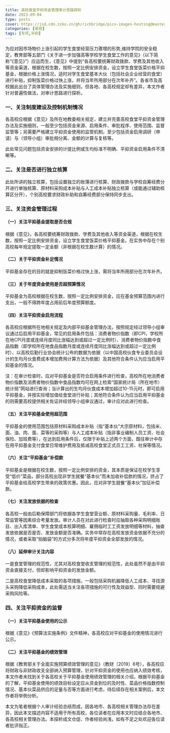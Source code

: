 ```yaml
---
title: 高校食堂平抑资金管理审计思路探析
date: 2023-09-04
type: posts
cover: https://jsd.cdn.zzko.cn/gh/richbridge/picx-images-hosting@master/thumbnail/审技.jpg
categories: [审技]
tags: [专项,平抑]
---
```

为应对因市场物价上涨引起的学生食堂经营压力骤增的形势,维持学院的安全稳定，教育部等五部门《关于进一步加强高等学校学生食堂工作的意见》（以下简称“《意见》”）应运而生，《意见》中提到“各高校要统筹财政拨款、学费及其他收入等资金渠道，根据在校生数，按照一定比例安排资金，设立学生食堂饭菜价格平抑基金，根据价格上涨情况，适时对学生食堂基本大伙（包括社会企业经营的食堂）进行补贴，抑制饭菜价格过快上涨，并将当年所用部分在次年补齐”。各省市及高校据此出台了具体管理办法及实施细则，但各地、各高校规定却有差异，本文作者针对普遍性做法，对审计思路进行探析。

### 一、关注制度建设及控制机制情况

各高校应根据《意见》及所在地教委相关规定，建立并完善高校食堂平抑资金管理办法及实施细则，一般至少包括资金来源、启用条件、审批程序、使用范围、监督监管等；另需要严格建立平抑资金使用的监管机制，至少包括资金启用调研（申请）与（领导小组）审批相分离、金额的计算与复核等。

此处常见问题包括资金安排的计提比例或生均标准不明确、平抑资金启用条件不清晰等。

### 二、关注是否进行独立核算

此处所讲的独立核算，包括设置独立的账簿进行核算、财政拨款与学校自筹经费分开进行单独核算、原材料采购成本补贴与人工成本补贴独立核算（或能通过辅助核算区分开），个别高校要求财政补助和自筹经费部分保持同步支出。

### 三、关注资金管理过程

#### （一）关注平抑基金提取是否合规

根据《意见》，各高校要统筹财政拨款、学费及其他收入等资金渠道，根据在校生数，按照一定比例安排资金，设立学生食堂饭菜价格平抑基金。在实务中存在个别高校每年规定提取一定金额（非根据在校生数计算）的情况。

#### （二）关于平抑资金补足情况

平抑基金存在的目的就是抑制饭菜价格过快上涨，需将当年所用部分在次年补齐。

#### （三）关于年度资金使用是否超预算情况

平抑基金为高校根据在校生数，按照一定比例安排资金，应在基金预算范围内进行支出，一般不得跨年度占用前后年度预算额度。

#### （四）关注平抑资金启用流程

各高校应根据所在地相关规定及内部平抑基金管理办法，按照规定经过领导小组审议通过后启用平抑基金，常见的启用条件包括：消费者物价指数（即CPI，学校所在地CPI月度或连续月度同比涨幅达到或超过一定比例时）、消费者物价指数中食品指数（即学校所在地食品指数月度或连续月度同比涨幅达到或超过一定比例时）、以高校后勤行业协会统计公布的数据为依据（以中国高校伙食专业委员会设计的生均月伙食费成本增加费用计算方法为依据）及其他符合条件认为应当启用平抑基金的情况。

注：在审计检查时，应对平抑基金是否符合启用条件进行检查，高校所在地消费者物价指数及消费者物价指数中食品指数均可在网上检索“国家统计局（所在地市）统计局”网站进行查询；当计算出的生均月伙食成本增加超过10-15元时，即可启用平抑基金，并按实际增加值给食堂进行补贴；其他符合条件认为应当启用平抑基金的则需要高校提供相关佐证并经领导小组审议通过，审计应对此进行检查。

#### （五）关注平抑基金使用超范围

平抑基金的使用范围包括原材料采购成本补贴（指“基本伙”大宗原材料，包括米、面、油、肉、蛋、菜等的采购等）与人工成本补贴（指非事业编制人员工资、社会保险、加班费等），在达到启用条件后，仅限于补贴上述两个方面，既往审计中存在用平抑基金支付食堂日常维护费用及抵减高校食堂正式员工工资、社保等情况。

#### （六）关注“平抑基金”补偿款

平抑基金是根据在校生数，按照一定比例安排的资金，其本质是保证在校学生享受“低价”菜品，部分高校出现非学生就餐“基本伙”而未加收补偿款的情况，挤占了平抑基金给高校学生带来的政策优惠。因此，应对非学生就餐“基本伙”加征补偿款。

#### （七）关注发放依据的检查

各高校一般由后勒保障部门将依据各学生食堂营业额、原材料采购量、毛利率、日常监管等因素综合考量发放。审计人员在对此进行检查时应抽取各种采购明细账目、出入库清单、学生食堂成本核算明细、雇佣临时工工资发放明细等材料，抽查发放依据是否是否、发放金额是否准确。实务中常存在高校发放资金依据不充分的情况，或者采取“拍脑袋”的方式分多次将年度平抑资金全部发放的情况。

#### （八）延伸审计关注内容

一是食堂管理的规范性，尤其对高校食堂收支管理的规范性，此处虽然不是由平抑资金直接支付，但却影响平抑资金的发放金额。

二是高校食堂降低成本采取的各项措施，一般包括采购机器降低人工成本、寻找源头采购降低采购成本，此处需适当关注各项措施的可行性及效益型、同时需要规避采购风险等。

### 四、关注平抑资金的监督

#### （一）关注平抑基金使用的公示

根据《意见》《预算法实施条例》文件精神，各高校应对平抑基金的使用情况进行公示。

#### （二）关注平抑基金的绩效管理

根据《教育部关于全面实施预算绩效管理的意见》（教财〔2019〕6号），各高校应将财政与非财政收支全部纳入预算管理，针对平抑资金的使用也应纳入绩效考核，本文作者未找到关于各高校关于平抑基金使用绩效管理的相关介绍，根据平抑基金的了解，平抑基金使用的绩效目标设定应从资金到位的及时性、菜品价格指数控制情况、基本伙菜品供应的足量与否等方面进行考虑，待后续存在相关案例后，本文作者将举例分析。

本文为笔者根据个人审计经验总结而成，因各地市、各高校相关管理办法存在差异，因此本文描述内容不适用于所有高校，各位读者在应用本文时应结合各地市、各高校相关管理办法。本探析成文仓促、作者经验尚浅，如有不足之处欢迎各位读者批评指正。